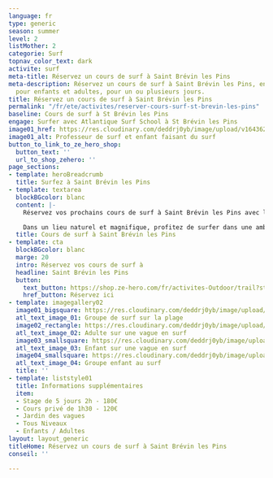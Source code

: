 ```yaml
---
language: fr
type: generic
season: summer
level: 2
listMother: 2
categorie: Surf
topnav_color_text: dark
activite: surf
meta-title: Réservez un cours de surf à Saint Brévin les Pins
meta-description: Réservez un cours de surf à Saint Brévin les Pins, en Loire Atlantique,
  pour enfants et adultes, pour un ou plusieurs jours.
title: Réservez un cours de surf à Saint Brévin les Pins
permalink: "/fr/ete/activites/reserver-cours-surf-st-brevin-les-pins"
baseline: Cours de surf à St Brévin les Pins
engage: Surfer avec Atlantique Surf School à St Brévin les Pins
image01_href: https://res.cloudinary.com/deddrj0yb/image/upload/v1643624275/website/Surf%20Atlantic/IMG_7584_itolid.jpg
image01_alt: Professeur de surf et enfant faisant du surf
button_to_link_to_ze_hero_shop:
  button_text: ''
  url_to_shop_zehero: ''
page_sections:
- template: heroBreadcrumb
  title: Surfez à Saint Brévin les Pins
- template: textarea
  blockBGcolor: blanc
  content: |-
    Réservez vos prochains cours de surf à Saint Brévin les Pins avec l’école de surf Atlantic Surf School. Une école de surf passionné, qui dans la bonne humeur, vous apportera les meilleurs conseils pour débuter ou vous perfectionner en surf. Dans une ambiance conviviale, apprenez le surf avec des stages de plusieurs jours de surf. Vous pourrez également louer tout votre matériel directement dans l’école tel que les planches de surf et les combinaisons de surf. Un choix de matériel adapté à vous et aux conditions. Vous pourrez réserver des cours collectifs de plusieurs jours, pour enfants et pour adultes. Découvrez pour les touts petits le jardin des vagues. Les cours privés vous seront également proposés afin d’avoir une séance privatisée entre vous et le professeur de surf. .

    Dans un lieu naturel et magnifique, profitez de surfer dans une ambiance agréable avec une école de surf professionnelle qui vous apportera tous leurs savoirs.
  title: Cours de surf à Saint Brévin les Pins
- template: cta
  blockBGcolor: blanc
  marge: 20
  intro: Réservez vos cours de surf à
  headline: Saint Brévin les Pins
  button:
    text_button: https://shop.ze-hero.com/fr/activites-Outdoor/trail?station=Loire+Atlantique+%2844%29&calessonstype=all&catypegenderlistsummer=all&calessonsactivitytype=Surf&start-date=
    href_button: Réservez ici
- template: imagegallery02
  image01_bigsquare: https://res.cloudinary.com/deddrj0yb/image/upload/v1643624276/website/Surf%20Atlantic/IMG_7714_fsigmd.jpg
  atl_text_image_01: Groupe de surf sur la plage
  image02_rectangle: https://res.cloudinary.com/deddrj0yb/image/upload/v1643624275/website/Surf%20Atlantic/DSC_1440_ruy2qd.jpg
  atl_text_image_02: Adulte sur une vague en surf
  image03_smallsquare: https://res.cloudinary.com/deddrj0yb/image/upload/v1643624276/website/Surf%20Atlantic/IMG_7885_dljybe.jpg
  atl_text_image_03: Enfant sur une vague en surf
  image04_smallsquare: https://res.cloudinary.com/deddrj0yb/image/upload/v1643624275/website/Surf%20Atlantic/IMG_3213_dwivw3.jpg
  atl_text_image_04: Groupe enfant au surf
  title: ''
- template: liststyle01
  title: Informations supplémentaires
  item:
  - Stage de 5 jours 2h - 180€
  - Cours privé de 1h30 - 120€
  - Jardin des vagues
  - Tous Niveaux
  - Enfants / Adultes
layout: layout_generic
titleHome: Réservez un cours de surf à Saint Brévin les Pins
conseil: ''

---
```

